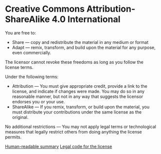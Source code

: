 # Creative Commons Attribution-ShareAlike 4.0 International

You are free to:

* Share — copy and redistribute the material in any medium or format
* Adapt — remix, transform, and build upon the material for any purpose, even commercially.

The licensor cannot revoke these freedoms as long as you follow the license terms.

Under the following terms:

* Attribution — You must give appropriate credit, provide a link to the license, and indicate if changes were made. You may do so in any reasonable manner, but not in any way that suggests the licensor endorses you or your use.
* ShareAlike — If you remix, transform, or build upon the material, you must distribute your contributions under the same license as the original.

No additional restrictions — You may not apply legal terms or technological measures that legally restrict others from doing anything the license permits.

[Human-readable summary](http://creativecommons.org/licenses/by-sa/4.0/)
[Legal code for the license](http://creativecommons.org/licenses/by-sa/4.0/legalcode)
